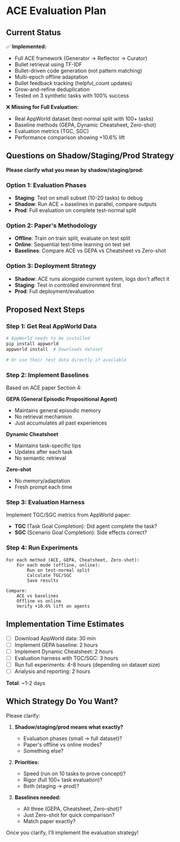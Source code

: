 # ACE Evaluation Plan

## Current Status

✅ **Implemented:**
- Full ACE framework (Generator → Reflector → Curator)
- Bullet retrieval using TF-IDF
- Bullet-driven code generation (not pattern matching)
- Multi-epoch offline adaptation
- Bullet feedback tracking (helpful_count updates)
- Grow-and-refine deduplication
- Tested on 3 synthetic tasks with 100% success

❌ **Missing for Full Evaluation:**
- Real AppWorld dataset (test-normal split with 100+ tasks)
- Baseline methods (GEPA, Dynamic Cheatsheet, Zero-shot)
- Evaluation metrics (TGC, SGC)
- Performance comparison showing +10.6% lift

## Questions on Shadow/Staging/Prod Strategy

**Please clarify what you mean by shadow/staging/prod:**

### Option 1: Evaluation Phases
- **Staging**: Test on small subset (10-20 tasks) to debug
- **Shadow**: Run ACE + baselines in parallel, compare outputs
- **Prod**: Full evaluation on complete test-normal split

### Option 2: Paper's Methodology
- **Offline**: Train on train split, evaluate on test split
- **Online**: Sequential test-time learning on test set
- **Baselines**: Compare ACE vs GEPA vs Cheatsheet vs Zero-shot

### Option 3: Deployment Strategy
- **Shadow**: ACE runs alongside current system, logs don't affect it
- **Staging**: Test in controlled environment first
- **Prod**: Full deployment/evaluation

## Proposed Next Steps

### Step 1: Get Real AppWorld Data
```bash
# AppWorld needs to be installed
pip install appworld
appworld install  # Downloads dataset

# Or use their test data directly if available
```

### Step 2: Implement Baselines
Based on ACE paper Section 4:

**GEPA (General Episodic Propositional Agent)**
- Maintains general episodic memory
- No retrieval mechanism
- Just accumulates all past experiences

**Dynamic Cheatsheet**
- Maintains task-specific tips
- Updates after each task
- No semantic retrieval

**Zero-shot**
- No memory/adaptation
- Fresh prompt each time

### Step 3: Evaluation Harness
Implement TGC/SGC metrics from AppWorld paper:
- **TGC** (Task Goal Completion): Did agent complete the task?
- **SGC** (Scenario Goal Completion): Side effects correct?

### Step 4: Run Experiments
```
For each method (ACE, GEPA, Cheatsheet, Zero-shot):
    For each mode (offline, online):
        Run on test-normal split
        Calculate TGC/SGC
        Save results

Compare:
    ACE vs baselines
    Offline vs online
    Verify +10.6% lift on agents
```

## Implementation Time Estimates

- [ ] Download AppWorld data: 30 min
- [ ] Implement GEPA baseline: 2 hours
- [ ] Implement Dynamic Cheatsheet: 2 hours
- [ ] Evaluation harness with TGC/SGC: 3 hours
- [ ] Run full experiments: 4-8 hours (depending on dataset size)
- [ ] Analysis and reporting: 2 hours

**Total**: ~1-2 days

## Which Strategy Do You Want?

Please clarify:

1. **Shadow/staging/prod means what exactly?**
   - Evaluation phases (small → full dataset)?
   - Paper's offline vs online modes?
   - Something else?

2. **Priorities:**
   - Speed (run on 10 tasks to prove concept)?
   - Rigor (full 100+ task evaluation)?
   - Both (staging → prod)?

3. **Baselines needed:**
   - All three (GEPA, Cheatsheet, Zero-shot)?
   - Just Zero-shot for quick comparison?
   - Match paper exactly?

Once you clarify, I'll implement the evaluation strategy!
